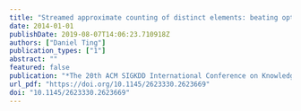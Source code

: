```yaml
---
title: "Streamed approximate counting of distinct elements: beating optimal batch methods"
date: 2014-01-01
publishDate: 2019-08-07T14:06:23.710918Z
authors: ["Daniel Ting"]
publication_types: ["1"]
abstract: ""
featured: false
publication: "*The 20th ACM SIGKDD International Conference on Knowledge Discovery and Data Mining, KDD '14, New York, NY, USA - August 24 - 27, 2014*"
url_pdf: "https://doi.org/10.1145/2623330.2623669"
doi: "10.1145/2623330.2623669"
---
```


